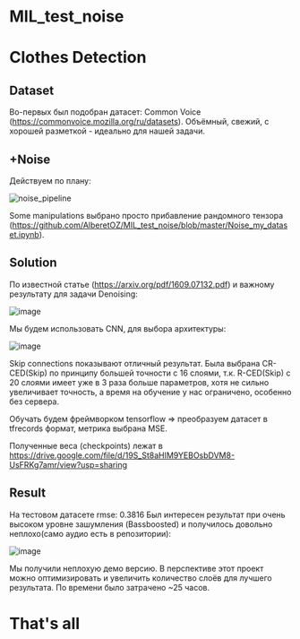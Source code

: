 # MIL_test_noise

# Clothes Detection

## Dataset

Во-первых был подобран датасет: Common Voice (https://commonvoice.mozilla.org/ru/datasets). Объёмный, свежий, с хорошей разметкой - идеально для нашей задачи.

## +Noise

Действуем по плану:

![noise_pipeline](https://user-images.githubusercontent.com/32402386/89902314-f8bc2280-dbee-11ea-9c04-8702dd819430.png)

Some manipulations выбрано просто прибавление рандомного тензора (https://github.com/AlberetOZ/MIL_test_noise/blob/master/Noise_my_dataset.ipynb).

## Solution

По известной статье (https://arxiv.org/pdf/1609.07132.pdf) и важному результату для задачи Denoising:

![image](https://user-images.githubusercontent.com/32402386/89903179-00c89200-dbf0-11ea-839a-0a936b9bf7e2.png)

Мы будем использовать CNN, для выбора архитектуры:

![image](https://user-images.githubusercontent.com/32402386/89905079-5c941a80-dbf2-11ea-9499-2ba8965bf083.png)

Skip connections показывают отличный результат. Была выбрана CR-CED(Skip) по принципу большей точности с 16 слоями, т.к. R-CED(Skip) с 20 слоями имеет уже в 3 раза больше параметров, хотя не сильно увеличивает точность, а время на обучение у нас ограничено, особенно без сервера.

Обучать будем фреймворком tensorflow => преобразуем датасет в tfrecords формат, метрика выбрана MSE.

Полученные веса (checkpoints) лежат в https://drive.google.com/file/d/19S_St8aHIM9YEBOsbDVM8-UsFRKg7amr/view?usp=sharing

## Result

На тестовом датасете rmse: 0.3816 Был интересен результат при очень высоком уровне зашумления (Bassboosted) и получилось довольно неплохо(само аудио есть в репозитории):

![image](https://user-images.githubusercontent.com/32402386/90120136-190cee00-dd63-11ea-8927-143f7a74b990.png)

Мы получили неплохую демо версию. В перспективе этот проект можно оптимизировать и увеличить количество слоёв для лучшего результата.
По времени было затрачено ~25 часов. 

# That's all
